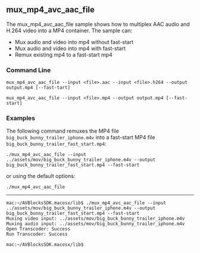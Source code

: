 ## mux_mp4_avc_aac_file

The mux_mp4_avc_aac_file sample shows how to multiplex AAC audio and H.264 video into a MP4 container. The sample can:

* Mux audio and video into mp4 without fast-start
* Mux audio and video into mp4 with fast-start
* Remux existing mp4 to a fast-start mp4


### Command Line

	mux_mp4_avc_aac_file --input <file>.aac --input <file>.h264 --output output.mp4 [--fast-tart]
	
	mux_mp4_avc_aac_file --input <file>.mp4 --output output.mp4 [--fast-start]


###	Examples

The following command remuxes the MP4 file `big_buck_bunny_trailer_iphone.m4v` into a fast-start MP4 file `big_buck_bunny_trailer_fast_start.mp4`: 

	./mux_mp4_avc_aac_file --input ../assets/mov/big_buck_bunny_trailer_iphone.m4v --output big_buck_bunny_trailer_fast_start.mp4 --fast-start 

or using the default options:   

	./mux_mp4_avc_aac_file

***
    mac:~/AVBlocksSDK.macosx/lib$ ./mux_mp4_avc_aac_file --input ../assets/mov/big_buck_bunny_trailer_iphone.m4v --output big_buck_bunny_trailer_fast_start.mp4 --fast-start
    Muxing video input: ../assets/mov/big_buck_bunny_trailer_iphone.m4v
    Muxing audio input: ../assets/mov/big_buck_bunny_trailer_iphone.m4v
	Open Transcoder: Success
	Run Transcoder: Success	

    mac:~/AVBlocksSDK.macosx/lib$
